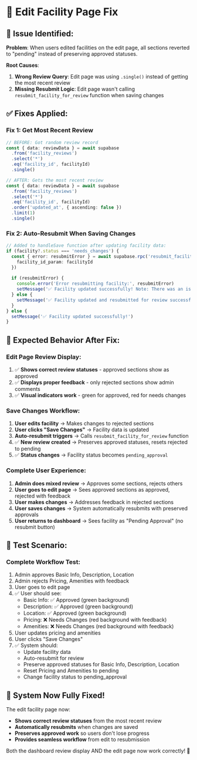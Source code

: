 # 🔧 Edit Facility Page Fix

## 🐛 **Issue Identified:**

**Problem**: When users edited facilities on the edit page, all sections reverted to "pending" instead of preserving approved statuses.

**Root Causes**:
1. **Wrong Review Query**: Edit page was using `.single()` instead of getting the most recent review
2. **Missing Resubmit Logic**: Edit page wasn't calling `resubmit_facility_for_review` function when saving changes

## ✅ **Fixes Applied:**

### **Fix 1: Get Most Recent Review**
```typescript
// BEFORE: Got random review record
const { data: reviewData } = await supabase
  .from('facility_reviews')
  .select('*')
  .eq('facility_id', facilityId)
  .single()

// AFTER: Gets the most recent review
const { data: reviewData } = await supabase
  .from('facility_reviews')
  .select('*')
  .eq('facility_id', facilityId)
  .order('updated_at', { ascending: false })
  .limit(1)
  .single()
```

### **Fix 2: Auto-Resubmit When Saving Changes**
```typescript
// Added to handleSave function after updating facility data:
if (facility?.status === 'needs_changes') {
  const { error: resubmitError } = await supabase.rpc('resubmit_facility_for_review', {
    facility_id_param: facilityId
  })
  
  if (resubmitError) {
    console.error('Error resubmitting facility:', resubmitError)
    setMessage('✅ Facility updated successfully! Note: There was an issue resubmitting for review. You may need to use the resubmit button on the dashboard.')
  } else {
    setMessage('✅ Facility updated and resubmitted for review successfully!')
  }
} else {
  setMessage('✅ Facility updated successfully!')
}
```

## 🎯 **Expected Behavior After Fix:**

### **Edit Page Review Display:**
1. ✅ **Shows correct review statuses** - approved sections show as approved
2. ✅ **Displays proper feedback** - only rejected sections show admin comments
3. ✅ **Visual indicators work** - green for approved, red for needs changes

### **Save Changes Workflow:**
1. **User edits facility** → Makes changes to rejected sections
2. **User clicks "Save Changes"** → Facility data is updated
3. **Auto-resubmit triggers** → Calls `resubmit_facility_for_review` function
4. ✅ **New review created** → Preserves approved statuses, resets rejected to pending
5. ✅ **Status changes** → Facility status becomes `pending_approval`

### **Complete User Experience:**
1. **Admin does mixed review** → Approves some sections, rejects others
2. **User goes to edit page** → Sees approved sections as approved, rejected with feedback
3. **User makes changes** → Addresses feedback in rejected sections
4. **User saves changes** → System automatically resubmits with preserved approvals
5. **User returns to dashboard** → Sees facility as "Pending Approval" (no resubmit button)

## 🧪 **Test Scenario:**

### **Complete Workflow Test:**
1. Admin approves Basic Info, Description, Location
2. Admin rejects Pricing, Amenities with feedback
3. User goes to edit page
4. ✅ User should see:
   - Basic Info: ✅ Approved (green background)
   - Description: ✅ Approved (green background)  
   - Location: ✅ Approved (green background)
   - Pricing: ❌ Needs Changes (red background with feedback)
   - Amenities: ❌ Needs Changes (red background with feedback)
5. User updates pricing and amenities
6. User clicks "Save Changes"
7. ✅ System should:
   - Update facility data
   - Auto-resubmit for review
   - Preserve approved statuses for Basic Info, Description, Location
   - Reset Pricing and Amenities to pending
   - Change facility status to pending_approval

## 🎉 **System Now Fully Fixed!**

The edit facility page now:
- **Shows correct review statuses** from the most recent review
- **Automatically resubmits** when changes are saved
- **Preserves approved work** so users don't lose progress
- **Provides seamless workflow** from edit to resubmission

Both the dashboard review display AND the edit page now work correctly! 🚀